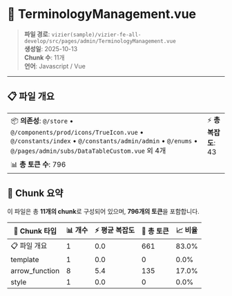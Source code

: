 # 📄 TerminologyManagement.vue

> **파일 경로**: `vizier(sample)/vizier-fe-all-develop/src/pages/admin/TerminologyManagement.vue`  
> **생성일**: 2025-10-13  
> **Chunk 수**: 11개  
> **언어**: Javascript / Vue
---





## 📋 파일 개요

| | |
|--|--|
| 📦 **의존성**: `@/store` • `@/components/prod/icons/TrueIcon.vue` • `@/constants/index` • `@/constants/admin/admin` • `@/enums` • `@/pages/admin/subs/DataTableCustom.vue` 외 4개 | ⚡ **총 복잡도**: 43 |
| 📊 **총 토큰 수**: 796 |  |






## 🧩 Chunk 요약

이 파일은 총 **11개의 chunk**로 구성되어 있으며, **796개의 토큰**을 포함합니다.

| 🧩 Chunk 타입 | 📊 개수 | ⚡ 평균 복잡도 | 📝 총 토큰 | 📈 비율 |
|---------------|--------|-------------|----------|--------|
| 📋 파일 개요 | 1 | 0.0 | 661 | 83.0% |
| template | 1 | 0.0 | 0 | 0.0% |
| arrow_function | 8 | 5.4 | 135 | 17.0% |
| style | 1 | 0.0 | 0 | 0.0% |

